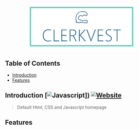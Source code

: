 <p align="center">
  <a href="https://github.com/clerkvest">
    <img alt="Clerkvest" title="Clerkvest" src=".github/images/Clerkvest_Github_Readme.png" width="350">
  </a>
  <br>
</p>

## Table of Contents

- [Introduction](#introduction)
- [Features](#features)

## Introduction [![Javascript](https://img.shields.io/badge/Angular-8-Red?logo=javascript&logoColor=White)]) [![Website](https://img.shields.io/website?down_color=red&down_message=down&up_color=green&up_message=up&url=http%3A%2F%2Fclerkvest.com%2F)](http://clerkvest.com/) 
> Default Html, CSS and Javascript homepage

## Features
